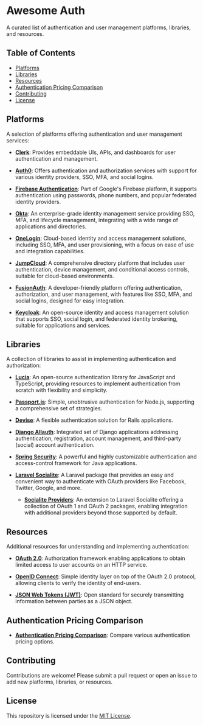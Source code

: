 # Awesome Auth

A curated list of authentication and user management platforms, libraries, and resources.

## Table of Contents

- [Platforms](#platforms)
- [Libraries](#libraries)
- [Resources](#resources)
- [Authentication Pricing Comparison](#authentication-pricing-comparison)
- [Contributing](#contributing)
- [License](#license)

## Platforms

A selection of platforms offering authentication and user management services:

- **[Clerk](https://clerk.com/)**: Provides embeddable UIs, APIs, and dashboards for user authentication and management.

- **[Auth0](https://auth0.com/)**: Offers authentication and authorization services with support for various identity providers, SSO, MFA, and social logins.

- **[Firebase Authentication](https://firebase.google.com/docs/auth/)**: Part of Google's Firebase platform, it supports authentication using passwords, phone numbers, and popular federated identity providers.

- **[Okta](https://www.okta.com/)**: An enterprise-grade identity management service providing SSO, MFA, and lifecycle management, integrating with a wide range of applications and directories.

- **[OneLogin](https://www.onelogin.com/)**: Cloud-based identity and access management solutions, including SSO, MFA, and user provisioning, with a focus on ease of use and integration capabilities.

- **[JumpCloud](https://jumpcloud.com/)**: A comprehensive directory platform that includes user authentication, device management, and conditional access controls, suitable for cloud-based environments.

- **[FusionAuth](https://fusionauth.io/)**: A developer-friendly platform offering authentication, authorization, and user management, with features like SSO, MFA, and social logins, designed for easy integration.

- **[Keycloak](https://www.keycloak.org/)**: An open-source identity and access management solution that supports SSO, social login, and federated identity brokering, suitable for applications and services.

## Libraries

A collection of libraries to assist in implementing authentication and authorization:

- **[Lucia](https://lucia-auth.com/)**: An open-source authentication library for JavaScript and TypeScript, providing resources to implement authentication from scratch with flexibility and simplicity.

- **[Passport.js](http://www.passportjs.org/)**: Simple, unobtrusive authentication for Node.js, supporting a comprehensive set of strategies.

- **[Devise](https://github.com/heartcombo/devise)**: A flexible authentication solution for Rails applications.

- **[Django Allauth](https://django-allauth.readthedocs.io/)**: Integrated set of Django applications addressing authentication, registration, account management, and third-party (social) account authentication.

- **[Spring Security](https://spring.io/projects/spring-security)**: A powerful and highly customizable authentication and access-control framework for Java applications.

- **[Laravel Socialite](https://laravel.com/docs/11.x/socialite)**: A Laravel package that provides an easy and convenient way to authenticate with OAuth providers like Facebook, Twitter, Google, and more.
  - **[Socialite Providers](https://socialiteproviders.com/)**: An extension to Laravel Socialite offering a collection of OAuth 1 and OAuth 2 packages, enabling integration with additional providers beyond those supported by default.

## Resources

Additional resources for understanding and implementing authentication:

- **[OAuth 2.0](https://oauth.net/2/)**: Authorization framework enabling applications to obtain limited access to user accounts on an HTTP service.

- **[OpenID Connect](https://openid.net/connect/)**: Simple identity layer on top of the OAuth 2.0 protocol, allowing clients to verify the identity of end-users.

- **[JSON Web Tokens (JWT)](https://jwt.io/)**: Open standard for securely transmitting information between parties as a JSON object.

## Authentication Pricing Comparison

- **[Authentication Pricing Comparison](https://saasprices.net/auth)**: Compare various authentication pricing options.

## Contributing

Contributions are welcome! Please submit a pull request or open an issue to add new platforms, libraries, or resources.

## License

This repository is licensed under the [MIT License](LICENSE).
